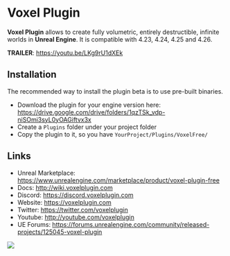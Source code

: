 ﻿# Voxel Plugin

**Voxel Plugin** allows to create fully volumetric, entirely destructible, infinite worlds in **Unreal Engine**.
It is compatible with 4.23, 4.24, 4.25 and 4.26.

**TRAILER**: https://youtu.be/LKg9rU1dXEk

## Installation 

The recommended way to install the plugin beta is to use pre-built binaries.

- Download the plugin for your engine version here: https://drive.google.com/drive/folders/1qzTSk_vdp-niSOmi3syL0yOAGiftvx3x
- Create a `Plugins` folder under your project folder
- Copy the plugin to it, so you have `YourProject/Plugins/VoxelFree/`

## Links

- Unreal Marketplace: https://www.unrealengine.com/marketplace/product/voxel-plugin-free
- Docs: http://wiki.voxelplugin.com
- Discord: https://discord.voxelplugin.com
- Website: https://voxelplugin.com
- Twitter: https://twitter.com/voxelplugin
- Youtube: http://youtube.com/voxelplugin
- UE Forums: https://forums.unrealengine.com/community/released-projects/125045-voxel-plugin

![](https://i.imgur.com/ZLNNTBQ.jpg)